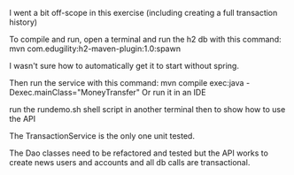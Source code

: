 
I went a bit off-scope in this exercise (including creating a full transaction history) 

To compile and run, open a terminal and run the h2 db with this command:
mvn com.edugility:h2-maven-plugin:1.0:spawn

I wasn't sure how to automatically get it to start without spring. 

Then run the service with this command:
mvn compile exec:java -Dexec.mainClass="MoneyTransfer"
Or run it in an IDE

run the rundemo.sh shell script in another terminal then to show how to use the API


The TransactionService is the only one unit tested. 

The Dao classes need to be refactored and tested but the API works to create news users and accounts and all db calls 
are transactional.

